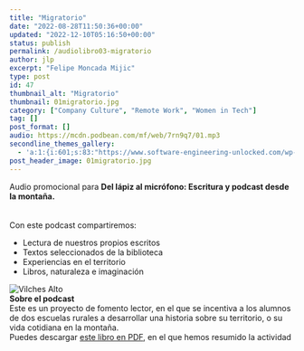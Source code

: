 ```yaml
---
title: "Migratorio"
date: "2022-08-28T11:50:36+00:00"
updated: "2022-12-10T05:16:50+00:00"
status: publish
permalink: /audiolibro03-migratorio
author: jlp
excerpt: "Felipe Moncada Mijic"
type: post
id: 47
thumbnail_alt: "Migratorio"
thumbnail: 01migratorio.jpg
category: ["Company Culture", "Remote Work", "Women in Tech"]
tag: []
post_format: []
audio: https://mcdn.podbean.com/mf/web/7rn9q7/01.mp3
secondline_themes_gallery:
  - 'a:1:{i:601;s:83:"https://www.software-engineering-unlocked.com/wp-content/uploads/2019/08/bg_ep1.jpg";}'
post_header_image: 01migratorio.jpg
---
```



<div class="episode-about">
  Audio promocional para <strong>Del lápiz al micrófono: Escritura y podcast desde la montaña.</strong>
  <br/>
  <br/>
 <br/>Con este podcast compartiremos:
    <ul>
        <li>Lectura de nuestros propios escritos</li>
        <li>Textos seleccionados de la biblioteca</li>
        <li>Experiencias en el territorio</li>
        <li>Libros, naturaleza e imaginación</li>
    </ul>
</div>


<div class="row pt-2 align-items-center">
    <div class="col-4">
    <img src="promo1.jpg" alt="Vilches Alto"/>
    </div>
    <div class="col-8 guest-about">
    <b>Sobre el podcast</b><br/>
      Este es un proyecto de fomento lector, en el que se incentiva a los alumnos de dos escuelas rurales a desarrollar una historia sobre su territorio, o su vida cotidiana en la montaña.
    </div>
</div>


<div class="sponsorship">
Puedes descargar <a href="https://www.docdroid.net/file/download/jHjH8N1/escritura-y-podcast-web-pdf.pdf" target="_blank" rel="noreferrer">este libro en PDF</a>, en el que hemos resumido la actividad
</div>
<br/>